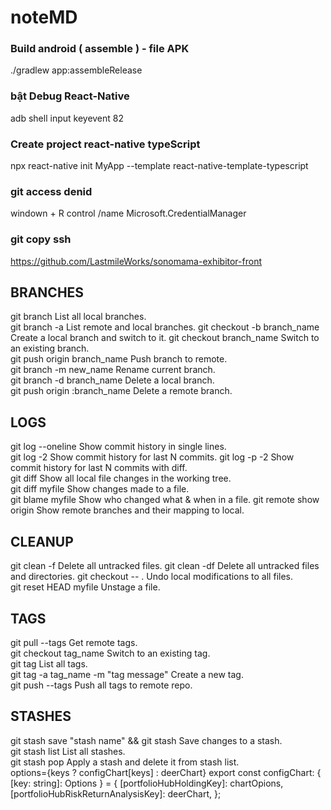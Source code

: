 # noteMD
### Build android ( assemble ) - file APK
./gradlew app:assembleRelease
### bật Debug React-Native
adb shell input keyevent 82

### Create project react-native typeScript 
npx react-native init MyApp --template react-native-template-typescript

### git access denid
windown + R control /name Microsoft.CredentialManager
### git copy ssh
https://github.com/LastmileWorks/sonomama-exhibitor-front

## BRANCHES

git branch	List all local branches.	
git branch -a	List remote and local branches.	
git checkout -b branch_name	Create a local branch and switch to it.	
git checkout branch_name	Switch to an existing branch.	
git push origin branch_name	Push branch to remote.	
git branch -m new_name	Rename current branch.	
git branch -d branch_name	Delete a local branch.	
git push origin :branch_name	Delete a remote branch.	

## LOGS

git log --oneline	Show commit history in single lines.	
git log -2	Show commit history for last N commits.	
git log -p -2	Show commit history for last N commits with diff.	
git diff	Show all local file changes in the working tree.	
git diff myfile	Show changes made to a file.	
git blame myfile	Show who changed what & when in a file.	
git remote show origin	Show remote branches and their mapping to local.	

## CLEANUP

git clean -f	Delete all untracked files.	
git clean -df	Delete all untracked files and directories.	
git checkout -- .	Undo local modifications to all files.	
git reset HEAD myfile	Unstage a file.	

## TAGS

git pull --tags	Get remote tags.	
git checkout tag_name	Switch to an existing tag.	
git tag	List all tags.	
git tag -a tag_name -m "tag message"	Create a new tag.	
git push --tags	Push all tags to remote repo.	

## STASHES

git stash save "stash name" && git stash	Save changes to a stash.	
git stash list	List all stashes.	
git stash pop	Apply a stash and delete it from stash list.	
              options={keys ? configChart[keys] : deerChart}
export const configChart: { [key: string]: Options } = {
  [portfolioHubHoldingKey]: chartOpions,
  [portfolioHubRiskReturnAnalysisKey]: deerChart,
};


